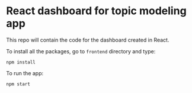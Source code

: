 # React dashboard for topic modeling app

This repo will contain the code for the dashboard created in React.

To install all the packages, go to `frontend` directory and type:

`npm install`

To run the app:

`npm start`
